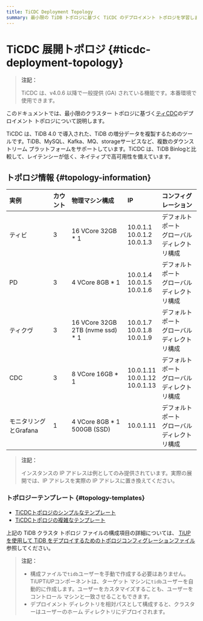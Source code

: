 ```yaml
---
title: TiCDC Deployment Topology
summary: 最小限の TiDB トポロジに基づく TiCDC のデプロイメント トポロジを学習します。
---
```


# TiCDC 展開トポロジ {#ticdc-deployment-topology}

> **注記：**
>
> TiCDC は、v4.0.6 以降で一般提供 (GA) されている機能です。本番環境で使用できます。

このドキュメントでは、最小限のクラスター トポロジに基づく[ティCDC](/ticdc/ticdc-overview.md)のデプロイメント トポロジについて説明します。

TiCDC は、TiDB 4.0 で導入された、TiDB の増分データを複製するためのツールです。TiDB、MySQL、Kafka、MQ、storageサービスなど、複数のダウンストリーム プラットフォームをサポートしています。TiCDC は、TiDB Binlogと比較して、レイテンシーが低く、ネイティブで高可用性を備えています。

## トポロジ情報 {#topology-information}

| 実例             | カウント | 物理マシン構成                          | IP                                      | コンフィグレーション                 |
| :------------- | :--- | :------------------------------- | :-------------------------------------- | :------------------------- |
| ティビ            | 3    | 16 VCore 32GB * 1                | 10.0.1.1<br/> 10.0.1.2<br/> 10.0.1.3    | デフォルトポート<br/>グローバルディレクトリ構成 |
| PD             | 3    | 4 VCore 8GB * 1                  | 10.0.1.4<br/> 10.0.1.5<br/> 10.0.1.6    | デフォルトポート<br/>グローバルディレクトリ構成 |
| ティクヴ           | 3    | 16 VCore 32GB 2TB (nvme ssd) * 1 | 10.0.1.7<br/> 10.0.1.8<br/> 10.0.1.9    | デフォルトポート<br/>グローバルディレクトリ構成 |
| CDC            | 3    | 8 VCore 16GB * 1                 | 10.0.1.11<br/> 10.0.1.12<br/> 10.0.1.13 | デフォルトポート<br/>グローバルディレクトリ構成 |
| モニタリングとGrafana | 1    | 4 VCore 8GB * 1 500GB (SSD)      | 10.0.1.11                               | デフォルトポート<br/>グローバルディレクトリ構成 |

> **注記：**
>
> インスタンスの IP アドレスは例としてのみ提供されています。実際の展開では、IP アドレスを実際の IP アドレスに置き換えてください。

### トポロジーテンプレート {#topology-templates}

-   [TiCDCトポロジのシンプルなテンプレート](https://github.com/pingcap/docs/blob/master/config-templates/simple-cdc.yaml)
-   [TiCDCトポロジの複雑なテンプレート](https://github.com/pingcap/docs/blob/master/config-templates/complex-cdc.yaml)

上記の TiDB クラスタ トポロジ ファイルの構成項目の詳細については、 [TiUP を使用して TiDB をデプロイするためのトポロジコンフィグレーションファイル](/tiup/tiup-cluster-topology-reference.md)参照してください。

> **注記：**
>
> -   構成ファイルで`tidb`ユーザーを手動で作成する必要はありません。TiUPTiUPコンポーネントは、ターゲット マシンに`tidb`ユーザーを自動的に作成します。ユーザーをカスタマイズすることも、ユーザーをコントロール マシンと一致させることもできます。
> -   デプロイメント ディレクトリを相対パスとして構成すると、クラスターはユーザーのホーム ディレクトリにデプロイされます。
